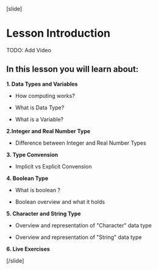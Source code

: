 [slide]
# Lesson Introduction

TODO: Add Video

## In this lesson you will learn about:

**1. Data Types and Variables**

- How computing works?

- What is Data Type?

- What is a Variable?

**2.Integer and Real Number Type**

- Difference between Integer and Real Number Types

**3. Type Convension**

- Implicit vs Explicit Convension

**4. Boolean Type**

- What is boolean ?

- Boolean overview and what it holds

**5. Character and String Type**

- Overview and representation of "Character" data type

- Overview and representation of "String" data type

**6. Live Exercises**




[/slide]